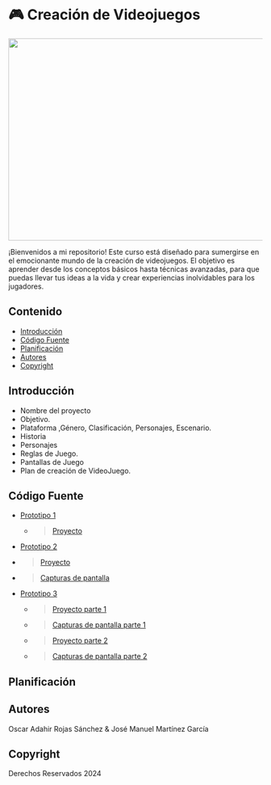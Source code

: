 # 🎮 Creación de Videojuegos

<p align="center">
    <img src="https://github.com/user-attachments/assets/dc0f1819-2077-46e9-b568-0913d15ce752" alt="Logo" width=1200 height=400>
</p>

¡Bienvenidos a mi repositorio! Este curso está diseñado para sumergirse en el emocionante mundo de la creación de videojuegos. El objetivo es aprender desde los conceptos básicos hasta técnicas avanzadas, para que puedas llevar tus ideas a la vida y crear experiencias inolvidables para los jugadores.

## Contenido

- [Introducción](#introducción)
- [Código Fuente](#código-fuente)
- [Planificación](#planificación)
- [Autores](#autores)
- [Copyright](#copyright)

## Introducción

- Nombre del proyecto
- Objetivo.
- Plataforma ,Género, Clasificación, Personajes, Escenario.
- Historia
- Personajes
- Reglas de Juego.
- Pantallas de Juego
- Plan de creación de VideoJuego.

## Código Fuente

 * [Prototipo 1](https://github.com/oscarRS25/Creacion-de-Videojuegos/tree/main/Prototipo1)
   * > [Proyecto](https://github.com/oscarRS25/Creacion-de-Videojuegos/blob/main/Prototipo1/Prototipo1_Oscar_Adahir_Rojas_Sanchez.unitypackage)
 * [Prototipo 2](https://github.com/oscarRS25/Creacion-de-Videojuegos/tree/main/Prototipo2)
  * > [Proyecto](https://github.com/oscarRS25/Creacion-de-Videojuegos/blob/main/Prototipo2/Prototipo2_Oscar_Adahir_Rojas_Sanchez.unitypackage)
  * > [Capturas de pantalla](https://github.com/oscarRS25/Creacion-de-Videojuegos/blob/main/Prototipo2/Pr%C3%A1ctica2_Oscar_Adahir_Rojas_Sanchez.pdf)
 * [Prototipo 3](https://github.com/oscarRS25/Creacion-de-Videojuegos/tree/main/Prototipo3)
   * > [Proyecto parte 1](https://github.com/oscarRS25/Creacion-de-Videojuegos/blob/main/Prototipo3/Prototipo3_P1_Oscar_Adahir_Rojas_S%C3%A1nchez.unitypackage)
   * > [Capturas de pantalla parte 1](https://github.com/oscarRS25/Creacion-de-Videojuegos/blob/main/Prototipo3/Prototipo3_P1_Oscar_Adahir_Rojas_S%C3%A1nchez.pdf)
   * > [Proyecto parte 2](https://github.com/oscarRS25/Creacion-de-Videojuegos/blob/main/Prototipo3/Prototipo3_P2_Oscar_Adahir_Rojas_S%C3%A1nchez.unitypackage)
   * > [Capturas de pantalla parte 2](https://github.com/oscarRS25/Creacion-de-Videojuegos/blob/main/Prototipo3/Prototipo3_P2_Oscar_Adahir_Rojas_S%C3%A1nchez.pdf) 

## Planificación



## Autores
Oscar Adahir Rojas Sánchez & José Manuel Martínez García

## Copyright
Derechos Reservados 2024
